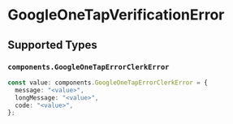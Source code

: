 # GoogleOneTapVerificationError


## Supported Types

### `components.GoogleOneTapErrorClerkError`

```typescript
const value: components.GoogleOneTapErrorClerkError = {
  message: "<value>",
  longMessage: "<value>",
  code: "<value>",
};
```

